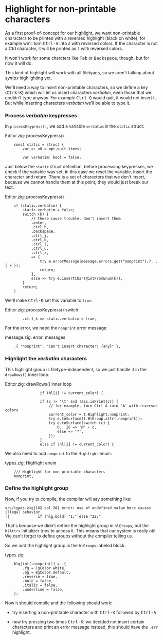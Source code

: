 # Highlight for non-printable characters

As a first proof-of-concept for our highlight, we want non-printable characters
to be printed with a reversed highlight (black on white), for example we'll
turn <kbd>Ctrl-A</kbd> into `A` with reversed colors. If the character is not
a Ctrl character, it will be printed as `?` with reversed colors.

It won't work for some charcters like <kbd>Tab</kbd> or <kbd>Backspace</kbd>,
though, but for now it will do.

This kind of highlight will work with all filetypes, so we aren't talking about
_syntax_ highlighting yet.

We'll need a way to insert non-printable characters, so we define a key
(<kbd>Ctrk-K</kbd>) which will let us insert characters _verbatim_, even those
that we couldn't type anyway. For example <kbd>Ctrl-Q</kbd> would quit, it
would not insert it. But while inserting characters _verbatim_ we'll be able to
type it.

### Process _verbatim_ keypresses

In `processKeypress()`, we add a variable `verbatim` in the `static` struct:

<div class="code-title">Editor.zig: processKeypress()</div>

```zig
    const static = struct {
        var q: u8 = opt.quit_times;
```

<div class="code-diff-added-top">

```zig
        var verbatim: bool = false;
```
</div>

Just below the `static` struct definition, before processing keypresses, we
check if the variable was set, in this case we reset the variable, insert the
character and return. There is a set of characters that we don't insert,
because we cannot handle them at this point, they would just break our text.

<div class="code-title">Editor.zig: processKeypress()</div>

```zig
    if (static.verbatim) {
        static.verbatim = false;
        switch (k) {
            // these cause trouble, don't insert them
            .enter,
            .ctrl_h,
            .backspace,
            .ctrl_j,
            .ctrl_k,
            .ctrl_l,
            .ctrl_u,
            .ctrl_z,
            => {
                try e.errorMessage(message.errors.get("nonprint").?, .{ k });
                return;
            },
            else => try e.insertChar(@intFromEnum(k)),
        }
        return;
    }
```

We'll make <kbd>Ctrl-K</kbd> set this variable to `true`:

<div class="code-title">Editor.zig: processKeypress() switch</div>

```zig
        .ctrl_k => static.verbatim = true,
```

For the error, we need the `nonprint` error message:

<div class="code-title">message.zig: error_messages</div>

```zig
    .{ "nonprint", "Can't insert character: {any}" },
```

### Highlight the _verbatim_ characters

This highlight group is filetype-independent, so we just handle it in the
`drawRows()` inner loop:

<div class="code-title">Editor.zig: drawRows() inner loop</div>

<div class="code-diff-removed">

```zig
                if (hl[i] != current_color) {
```
</div>

```zig
                if (c != '\t' and !asc.isPrint(c)) {
                    // for example, turn Ctrl-A into 'A' with reversed colors
                    current_color = t.Highlight.nonprint;
                    try e.toSurface(t.HlGroup.attr(.nonprint));
                    try e.toSurface(switch (c) {
                        0...26 => '@' + c,
                        else => '?',
                    });
                }
                else if (hl[i] != current_color) {
```

We also need to add `nonprint` to the `Highlight` enum:

<div class="code-title">types.zig: Highlight enum</div>

```zig
    /// Highlight for non-printable characters
    nonprint,
```

### Define the highlight group

Now, if you try to compile, the compiler will say something like:

    src/types.zig|162 col 20| error: use of undefined value here causes illegal behavior
    ||             if (hlg.bold) "1;" else "22;",

That's because we didn't define the highlight group in `hlGroups`, but the
`hlAttrs` initializer tries to access it. This means that our system is really
ok! We can't forget to define groups without the compiler telling us.

So we add the highlight group in the `hlGroups` labeled block:

<div class="code-title">types.zig</div>

```zig
    hlg[int(.nonprint)] = .{
        .fg = FgColor.white,
        .bg = BgColor.default,
        .reverse = true,
        .bold = false,
        .italic = false,
        .underline = false,
    };
```

Now it should compile and the following should work:

- try inserting a non-printable character with <kbd>Ctrl-K</kbd> followed by
<kbd>Ctrl-A</kbd>

- now try pressing two times <kbd>Ctrl-K</kbd>: we decided not insert certain
characters and print an error message instead, this should have the `.err`
highlight.
